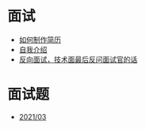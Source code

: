 # 面试

- [如何制作简历](https://github.com/lazecoding/Note/blob/main/note/articles/face/make-resume.md)
- [自我介绍](https://github.com/lazecoding/Note/blob/main/note/articles/face/self-introduction.md)
- [反向面试，技术面最后反问面试官的话](https://github.com/lazecoding/Note/blob/main/note/articles/face/reverse-interview-zh.md)

# 面试题

- [2021/03](https://github.com/lazecoding/Note/blob/main/note/articles/face/202103_1.md)

